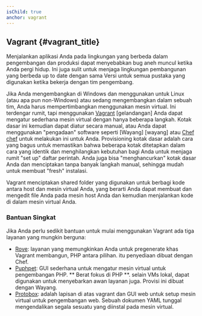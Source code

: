 ```yaml
---
isChild: true
anchor: vagrant
---
```


## Vagrant {#vagrant_title}

Menjalankan aplikasi Anda pada lingkungan yang berbeda dalam pengembangan dan produksi dapat menyebabkan bug aneh
muncul ketika Anda pergi hidup. Ini juga sulit untuk menjaga lingkungan pembangunan yang berbeda up to date dengan sama
Versi untuk semua pustaka yang digunakan ketika bekerja dengan tim pengembang.

Jika Anda mengembangkan di Windows dan menggunakan untuk Linux (atau apa pun non-Windows) atau sedang mengembangkan dalam sebuah tim, Anda
harus mempertimbangkan menggunakan mesin virtual. Ini terdengar rumit, tapi menggunakan [Vagrant] [gelandangan] Anda dapat mengatur sederhana
mesin virtual dengan hanya beberapa langkah. Kotak dasar ini kemudian dapat diatur secara manual, atau Anda dapat menggunakan "pengadaan"
software seperti [Wayang] [wayang] atau [Chef] [chef] untuk melakukan ini untuk Anda. Provisioning kotak dasar adalah cara yang bagus untuk
memastikan bahwa beberapa kotak ditetapkan dalam cara yang identik dan menghilangkan kebutuhan bagi Anda untuk menjaga rumit
"set up" daftar perintah. Anda juga bisa "menghancurkan" kotak dasar Anda dan menciptakan tanpa banyak langkah manual, sehingga
mudah untuk membuat "fresh" instalasi.

Vagrant menciptakan shared folder yang digunakan untuk berbagi kode antara host dan mesin virtual Anda, yang berarti Anda dapat
membuat dan mengedit file Anda pada mesin host Anda dan kemudian menjalankan kode di dalam mesin virtual Anda.

### Bantuan Singkat

Jika Anda perlu sedikit bantuan untuk mulai menggunakan Vagrant ada tiga layanan yang mungkin berguna:

- [Rove][rove]: layanan yang memungkinkan Anda untuk pregenerate khas Vagrant membangun, PHP antara pilihan. itu
  penyediaan dibuat dengan Chef.
- [Puphpet][puphpet]: GUI sederhana untuk mengatur mesin virtual untuk pengembangan PHP. ** Berat fokus di PHP **. selain
  VMs lokal, dapat digunakan untuk menyebarkan awan layanan juga. Provisi ini dibuat dengan Wayang.
- [Protobox][protobox]: adalah lapisan di atas vagrant dan GUI web untuk setup mesin virtual untuk pengembangan web. Sebuah dokumen YAML tunggal mengendalikan segala sesuatu yang diinstal pada mesin virtual.

[vagrant]: http://vagrantup.com/
[puppet]: http://www.puppetlabs.com/
[chef]: http://www.opscode.com/
[rove]: http://rove.io/
[puphpet]: https://puphpet.com/
[protobox]: http://getprotobox.com/
